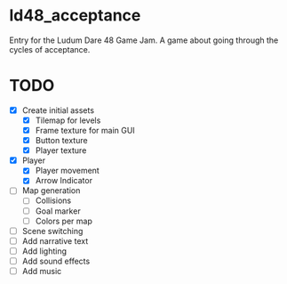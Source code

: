 # ld48_acceptance
Entry for the Ludum Dare 48 Game Jam. A game about going through the cycles of acceptance.

# TODO
- [X] Create initial assets
  - [X] Tilemap for levels
  - [X] Frame texture for main GUI
  - [X] Button texture
  - [X] Player texture
- [X] Player
	- [X] Player movement
	- [X] Arrow Indicator
- [ ] Map generation
  - [ ] Collisions
  - [ ] Goal marker
  - [ ] Colors per map
- [ ] Scene switching
- [ ] Add narrative text
- [ ] Add lighting
- [ ] Add sound effects
- [ ] Add music
